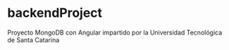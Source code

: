 # backendProject
Proyecto MongoDB con Angular impartido por la Universidad Tecnológica de Santa Catarina
